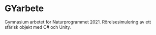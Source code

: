 # GYarbete
Gymnasium arbetet för Naturprogrammet 2021. Rörelsesimulering av ett sfärisk objekt med C# och Unity. 
